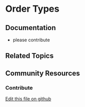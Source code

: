 # Order Types

## Documentation

* please contribute

## Related Topics

## Community Resources

### Contribute

[Edit this file on github](https://github.com/olafk/controlpanel-documentation-docs/blob/master/md/74en/com_liferay_commerce_order_web_internal_portlet_CommerceOrderTypePortlet.md)
